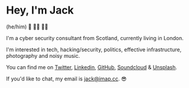 # Hey, I'm Jack
(he/him) 🏴󠁧󠁢󠁳󠁣󠁴󠁿 🕺🏼 🏳️‍🌈

I'm a cyber security consultant from Scotland, currently living in London.

I'm interested in tech, hacking/security, politics, effective infrastructure, photography and noisy music.

You can find me on [Twitter](https://twitter.com/jackal_lol), [Linkedin](https://linkedin.com/in/jb46), [GitHub](https://github.com/j-ckal), [Soundcloud](https://soundcloud.com/j4cka1) & [Unsplash](https://unsplash.com/@j_ckal).

If you'd like to chat, my email is jack@imap.cc. 😎
